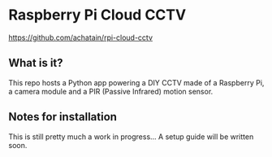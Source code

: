 Raspberry Pi Cloud CCTV
=========================

https://github.com/achatain/rpi-cloud-cctv

## What is it?

This repo hosts a Python app powering a DIY CCTV made of a Raspberry Pi, a camera module and a PIR (Passive Infrared) motion sensor.

## Notes for installation

This is still pretty much a work in progress... A setup guide will be written soon.